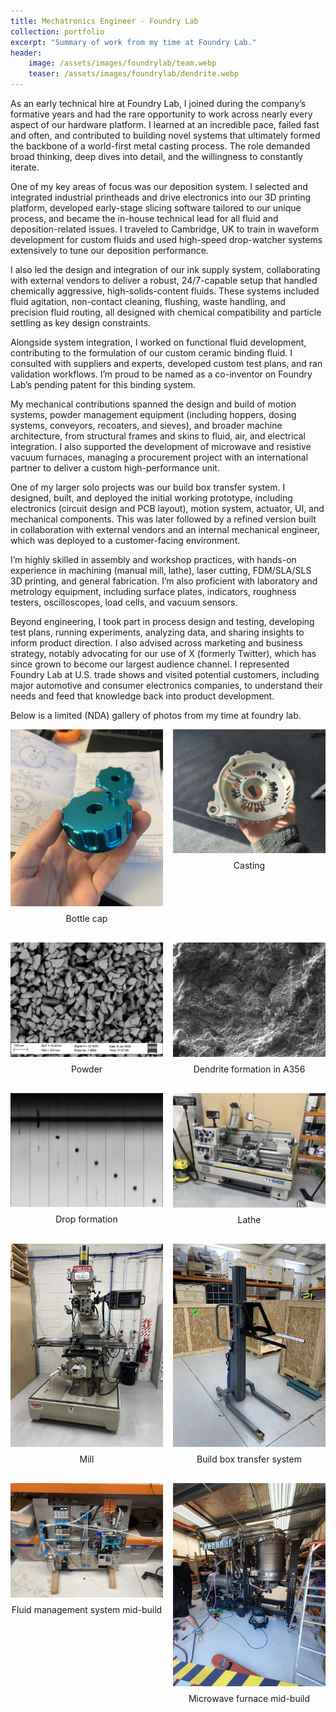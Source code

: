 ```yaml
---
title: Mechatronics Engineer - Foundry Lab
collection: portfolio
excerpt: "Summary of work from my time at Foundry Lab."
header:
    image: /assets/images/foundrylab/team.webp
    teaser: /assets/images/foundrylab/dendrite.webp
---
```


As an early technical hire at Foundry Lab, I joined during the company’s formative years and had the rare opportunity to work across nearly every aspect of our hardware platform. I learned at an incredible pace, failed fast and often, and contributed to building novel systems that ultimately formed the backbone of a world-first metal casting process. The role demanded broad thinking, deep dives into detail, and the willingness to constantly iterate.

One of my key areas of focus was our deposition system. I selected and integrated industrial printheads and drive electronics into our 3D printing platform, developed early-stage slicing software tailored to our unique process, and became the in-house technical lead for all fluid and deposition-related issues. I traveled to Cambridge, UK to train in waveform development for custom fluids and used high-speed drop-watcher systems extensively to tune our deposition performance.

I also led the design and integration of our ink supply system, collaborating with external vendors to deliver a robust, 24/7-capable setup that handled chemically aggressive, high-solids-content fluids. These systems included fluid agitation, non-contact cleaning, flushing, waste handling, and precision fluid routing, all designed with chemical compatibility and particle settling as key design constraints.

Alongside system integration, I worked on functional fluid development, contributing to the formulation of our custom ceramic binding fluid. I consulted with suppliers and experts, developed custom test plans, and ran validation workflows. I’m proud to be named as a co-inventor on Foundry Lab’s pending patent for this binding system.

My mechanical contributions spanned the design and build of motion systems, powder management equipment (including hoppers, dosing systems, conveyors, recoaters, and sieves), and broader machine architecture, from structural frames and skins to fluid, air, and electrical integration. I also supported the development of microwave and resistive vacuum furnaces, managing a procurement project with an international partner to deliver a custom high-performance unit.

One of my larger solo projects was our build box transfer system. I designed, built, and deployed the initial working prototype, including electronics (circuit design and PCB layout), motion system, actuator, UI, and mechanical components. This was later followed by a refined version built in collaboration with external vendors and an internal mechanical engineer, which was deployed to a customer-facing environment.

I’m highly skilled in assembly and workshop practices, with hands-on experience in machining (manual mill, lathe), laser cutting, FDM/SLA/SLS 3D printing, and general fabrication. I’m also proficient with laboratory and metrology equipment, including surface plates, indicators, roughness testers, oscilloscopes, load cells, and vacuum sensors.

Beyond engineering, I took part in process design and testing, developing test plans, running experiments, analyzing data, and sharing insights to inform product direction. I also advised across marketing and business strategy, notably advocating for our use of X (formerly Twitter), which has since grown to become our largest audience channel. I represented Foundry Lab at U.S. trade shows and visited potential customers, including major automotive and consumer electronics companies, to understand their needs and feed that knowledge back into product development.

Below is a limited (NDA) gallery of photos from my time at foundry lab.

<div style="display: flex; flex-wrap: wrap; gap: 1rem;">

  <div style="flex: 1 1 calc(50% - 1rem); text-align: center;">
    <img src="/assets/images/FeederCap/Feeder_cap.webp" alt="Image 1" style="width: 100%; height: auto;">
    <p style="margin-top: 0.5rem;">Bottle cap</p>
  </div>

  <div style="flex: 1 1 calc(50% - 1rem); text-align: center;">
    <img src="/assets/images/foundrylab/part.webp" alt="Image 2" style="width: 100%; height: auto;">
    <p style="margin-top: 0.5rem;">Casting</p>
  </div>

  <div style="flex: 1 1 calc(50% - 1rem); text-align: center;">
    <img src="/assets/images/foundrylab/particles.webp" alt="Image 3" style="width: 100%; height: auto;">
    <p style="margin-top: 0.5rem;">Powder</p>
  </div>

  <div style="flex: 1 1 calc(50% - 1rem); text-align: center;">
    <img src="/assets/images/foundrylab/dendrite.webp" alt="Image 4" style="width: 100%; height: auto;">
    <p style="margin-top: 0.5rem;">Dendrite formation in A356</p>
  </div>

  <div style="flex: 1 1 calc(50% - 1rem); text-align: center;">
    <img src="/assets/images/foundrylab/dropwatcher.webp" alt="Image 5" style="width: 100%; height: auto;">
    <p style="margin-top: 0.5rem;">Drop formation</p>
  </div>

  <div style="flex: 1 1 calc(50% - 1rem); text-align: center;">
    <img src="/assets/images/foundrylab/lathe.webp" alt="Image 6" style="width: 100%; height: auto;">
    <p style="margin-top: 0.5rem;">Lathe</p>
  </div>

  <div style="flex: 1 1 calc(50% - 1rem); text-align: center;">
    <img src="/assets/images/foundrylab/mill.webp" alt="Image 7" style="width: 100%; height: auto;">
    <p style="margin-top: 0.5rem;">Mill</p>
  </div>

  <div style="flex: 1 1 calc(50% - 1rem); text-align: center;">
    <img src="/assets/images/foundrylab/lifter.webp" alt="Image 8" style="width: 100%; height: auto;">
    <p style="margin-top: 0.5rem;">Build box transfer system</p>
  </div>

  <div style="flex: 1 1 calc(50% - 1rem); text-align: center;">
    <img src="/assets/images/foundrylab/fluid.webp" alt="Image 9" style="width: 100%; height: auto;">
    <p style="margin-top: 0.5rem;">Fluid management system mid-build</p>
  </div>

  <div style="flex: 1 1 calc(50% - 1rem); text-align: center;">
    <img src="/assets/images/foundrylab/furnace.webp" alt="Image 10" style="width: 100%; height: auto;">
    <p style="margin-top: 0.5rem;">Microwave furnace mid-build</p>
  </div>
</div>